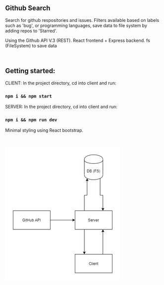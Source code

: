 ## Github Search

Search for github respositories and issues. Filters available based on labels such as 'bug', or programming languages, save data to file system by adding repos to 'Starred'.

Using the Github API V.3 (REST).
React frontend + Express backend.
fs (FileSystem) to save data

<br/>

## Getting started:

CLIENT: In the project directory, cd into client and run:

### `npm i && npm start`

SERVER: In the project directory, cd into client and run:

### `npm i && npm run dev`

Minimal styling using React bootstrap.

<br/>

![Work Flow](GitHub_Issues_Workflow.png)
